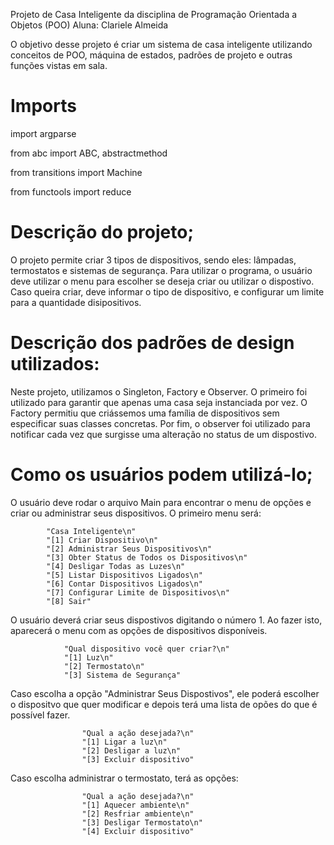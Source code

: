 Projeto de Casa Inteligente da disciplina de Programação Orientada a Objetos (POO)
Aluna: Clariele Almeida

O objetivo desse projeto é criar um sistema de casa inteligente utilizando conceitos de POO, máquina de estados, padrões de projeto e outras funções vistas em sala. 

# Imports

import argparse

from abc import ABC, abstractmethod

from transitions import Machine

from functools import reduce

# Descrição do projeto;

O projeto permite criar 3 tipos de dispositivos, sendo eles: lâmpadas, termostatos e sistemas de segurança. Para utilizar o programa, o usuário deve utilizar o menu para escolher se deseja criar ou utilizar o dispostivo. Caso queira criar, deve informar o tipo de dispositivo, e configurar um limite para a quantidade disipositivos.

# Descrição dos padrões de design utilizados:

Neste projeto, utilizamos o Singleton, Factory e Observer. O primeiro foi utilizado para garantir que apenas uma casa seja instanciada por vez. O Factory permitiu que criássemos uma família de dispositivos sem especificar suas classes concretas. Por fim, o observer foi utilizado para notificar cada vez que surgisse uma alteração no status de um dispostivo.

# Como os usuários podem utilizá-lo;

O usuário deve rodar o arquivo Main para encontrar o menu de opções e criar ou administrar seus dispositivos. O primeiro menu será:

            "Casa Inteligente\n"
            "[1] Criar Dispositivo\n"
            "[2] Administrar Seus Dispositivos\n"
            "[3] Obter Status de Todos os Dispositivos\n"
            "[4] Desligar Todas as Luzes\n"
            "[5] Listar Dispositivos Ligados\n"
            "[6] Contar Dispositivos Ligados\n"
            "[7] Configurar Limite de Dispositivos\n"
            "[8] Sair"

O usuário deverá criar seus dispostivos digitando o número 1. Ao fazer isto, aparecerá o menu com as opções de dispositivos disponíveis.

                "Qual dispositivo você quer criar?\n"
                "[1] Luz\n"
                "[2] Termostato\n"
                "[3] Sistema de Segurança"

Caso escolha a opção "Administrar Seus Dispostivos", ele poderá escolher o dispositvo que quer modificar e depois terá uma lista de opões do que é possível fazer.

                    "Qual a ação desejada?\n"
                    "[1] Ligar a luz\n"
                    "[2] Desligar a luz\n"
                    "[3] Excluir dispositivo"

Caso escolha administrar o termostato, terá as opções:

                    "Qual a ação desejada?\n"
                    "[1] Aquecer ambiente\n"
                    "[2] Resfriar ambiente\n"
                    "[3] Desligar Termostato\n"
                    "[4] Excluir dispositivo"

